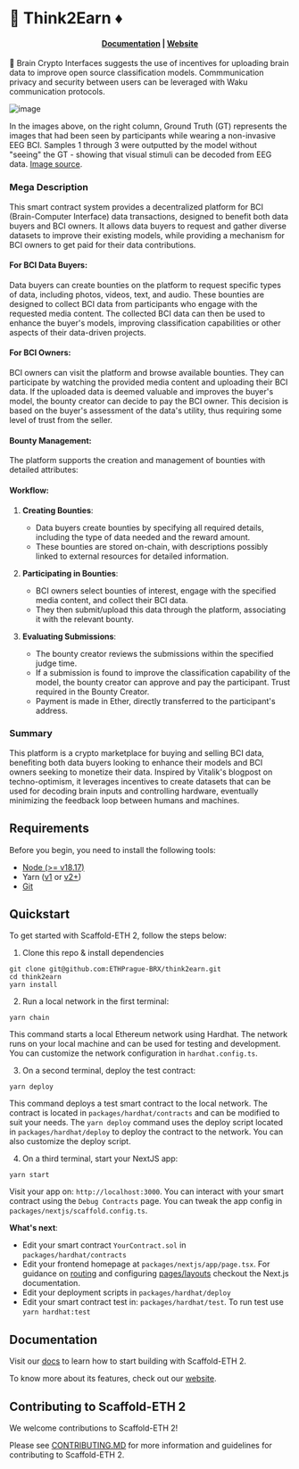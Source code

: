 # 🧠 Think2Earn ♦ 

<h4 align="center">
  <a href="https://docs.scaffoldeth.io">Documentation</a> |
  <a href="https://scaffoldeth.io">Website</a>
</h4>


🧪 Brain Crypto Interfaces suggests the use of incentives for uploading brain data to improve open source classification models. Commmunication privacy and security between users can be leveraged with Waku communication protocols.  

![image](https://github.com/ETHPrague-BRX/think2earn/assets/83903147/c6f32b8e-c1a4-4962-b6ef-15f9d70afe71)

In the images above, on the right column, Ground Truth (GT) represents the images that had been seen by participants while wearing a non-invasive EEG BCI. 
Samples 1 through 3 were outputted by the model without "seeing" the GT - showing that visual stimuli can be decoded from EEG data. [Image source](https://arxiv.org/pdf/2306.16934).  

### Mega Description

This smart contract system provides a decentralized platform for BCI (Brain-Computer Interface) data transactions, designed to benefit both data buyers and BCI owners. It allows data buyers to request and gather diverse datasets to improve their existing models, while providing a mechanism for BCI owners to get paid for their data contributions.

#### For BCI Data Buyers:

Data buyers can create bounties on the platform to request specific types of data, including photos, videos, text, and audio. These bounties are designed to collect BCI data from participants who engage with the requested media content. The collected BCI data can then be used to enhance the buyer's models, improving classification capabilities or other aspects of their data-driven projects.

#### For BCI Owners:

BCI owners can visit the platform and browse available bounties. They can participate by watching the provided media content and uploading their BCI data. If the uploaded data is deemed valuable and improves the buyer's model, the bounty creator can decide to pay the BCI owner. This decision is based on the buyer's assessment of the data's utility, thus requiring some level of trust from the seller.

#### Bounty Management:

The platform supports the creation and management of bounties with detailed attributes:


#### Workflow:

1. **Creating Bounties**:
   - Data buyers create bounties by specifying all required details, including the type of data needed and the reward amount.
   - These bounties are stored on-chain, with descriptions possibly linked to external resources for detailed information.

2. **Participating in Bounties**:
   - BCI owners select bounties of interest, engage with the specified media content, and collect their BCI data.
   - They then submit/upload this data through the platform, associating it with the relevant bounty.

3. **Evaluating Submissions**:
   - The bounty creator reviews the submissions within the specified judge time.
   - If a submission is found to improve the classification capability of the model, the bounty creator can approve and pay the participant. Trust required in the Bounty Creator. 
   - Payment is made in Ether, directly transferred to the participant's address.

### Summary

This platform is a crypto marketplace for buying and selling BCI data, benefiting both data buyers looking to enhance their models and BCI owners seeking to monetize their data. Inspired by Vitalik's blogpost on techno-optimism, it leverages incentives to create datasets that can be used for decoding brain inputs and controlling hardware, eventually minimizing the feedback loop between humans and machines. 

## Requirements

Before you begin, you need to install the following tools:

- [Node (>= v18.17)](https://nodejs.org/en/download/)
- Yarn ([v1](https://classic.yarnpkg.com/en/docs/install/) or [v2+](https://yarnpkg.com/getting-started/install))
- [Git](https://git-scm.com/downloads)

## Quickstart

To get started with Scaffold-ETH 2, follow the steps below:

1. Clone this repo & install dependencies

```
git clone git@github.com:ETHPrague-BRX/think2earn.git
cd think2earn
yarn install
```

2. Run a local network in the first terminal:

```
yarn chain
```

This command starts a local Ethereum network using Hardhat. The network runs on your local machine and can be used for testing and development. You can customize the network configuration in `hardhat.config.ts`.

3. On a second terminal, deploy the test contract:

```
yarn deploy
```

This command deploys a test smart contract to the local network. The contract is located in `packages/hardhat/contracts` and can be modified to suit your needs. The `yarn deploy` command uses the deploy script located in `packages/hardhat/deploy` to deploy the contract to the network. You can also customize the deploy script.

4. On a third terminal, start your NextJS app:

```
yarn start
```

Visit your app on: `http://localhost:3000`. You can interact with your smart contract using the `Debug Contracts` page. You can tweak the app config in `packages/nextjs/scaffold.config.ts`.

**What's next**:

- Edit your smart contract `YourContract.sol` in `packages/hardhat/contracts`
- Edit your frontend homepage at `packages/nextjs/app/page.tsx`. For guidance on [routing](https://nextjs.org/docs/app/building-your-application/routing/defining-routes) and configuring [pages/layouts](https://nextjs.org/docs/app/building-your-application/routing/pages-and-layouts) checkout the Next.js documentation.
- Edit your deployment scripts in `packages/hardhat/deploy`
- Edit your smart contract test in: `packages/hardhat/test`. To run test use `yarn hardhat:test`

## Documentation

Visit our [docs](https://docs.scaffoldeth.io) to learn how to start building with Scaffold-ETH 2.

To know more about its features, check out our [website](https://scaffoldeth.io).

## Contributing to Scaffold-ETH 2

We welcome contributions to Scaffold-ETH 2!

Please see [CONTRIBUTING.MD](https://github.com/scaffold-eth/scaffold-eth-2/blob/main/CONTRIBUTING.md) for more information and guidelines for contributing to Scaffold-ETH 2.
